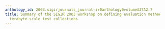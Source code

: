 ```yaml
---
anthology_id: 2003.sigirjournals_journal-ir0anthology0volumeA37A2.7
title: Summary of the SIGIR 2003 workshop on defining evaluation methodologies for
  terabyte-scale test collections
---
```

